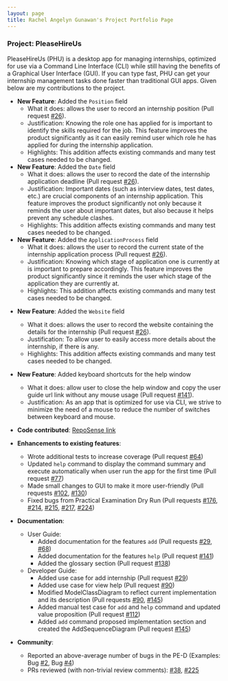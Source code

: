 ```yaml
---
layout: page
title: Rachel Angelyn Gunawan's Project Portfolio Page
---
```


### Project: PleaseHireUs

PleaseHireUs (PHU) is a desktop app for managing internships, optimized for use via a Command Line Interface (CLI) while
still having the benefits of a Graphical User Interface (GUI). If you can type fast, PHU can get your internship 
management tasks done faster than traditional GUI apps. Given below are my contributions to the project.

* **New Feature**: Added the `Position` field
    * What it does: allows the user to record an internship position 
  (Pull request [\#26](https://github.com/AY2223S1-CS2103T-W17-4/tp/pull/26)).
    * Justification: Knowing the role one has applied for is important to identify the skills required for the job. 
  This feature improves the product significantly as it can easily remind user which role he has applied for during the
  internship application. 
    * Highlights: This addition affects existing commands and many test cases needed to be changed.
* **New Feature**: Added the `Date` field
    * What it does: allows the user to record the date of the internship application deadline 
  (Pull request [\#26](https://github.com/AY2223S1-CS2103T-W17-4/tp/pull/26)).
    * Justification: Important dates (such as interview dates, test dates, etc.) are crucial components of an internship
  application. This feature improves the product significantly not only because it reminds the user about important
  dates, but also because it helps prevent any schedule clashes.
    * Highlights: This addition affects existing commands and many test cases needed to be changed.
* **New Feature**: Added the `ApplicationProcess` field
    * What it does: allows the user to record the current state of the internship application process
  (Pull request [\#26](https://github.com/AY2223S1-CS2103T-W17-4/tp/pull/26)).
    * Justification: Knowing which stage of application one is currently at is important to prepare accordingly. This
  feature improves the product significantly since it reminds the user which stage of the application they are currently at.
    * Highlights: This addition affects existing commands and many test cases needed to be changed.

<div style="page-break-after: always;"></div>

* **New Feature**: Added the `Website` field
    * What it does: allows the user to record the website containing the details for the internship 
  (Pull request [\#26](https://github.com/AY2223S1-CS2103T-W17-4/tp/pull/26)).
    * Justification: To allow user to easily access more details about the internship, if there is any.
    * Highlights: This addition affects existing commands and many test cases needed to be changed.
* **New Feature**: Added keyboard shortcuts for the help window
    * What it does: allow user to close the help window and copy the user guide url link without any mouse usage
    (Pull request [\#141](https://github.com/AY2223S1-CS2103T-W17-4/tp/pull/141)).
    * Justification: As an app that is optimized for use via CLI, we strive to minimize the need of a mouse to reduce the 
  number of switches between keyboard and mouse.

* **Code contributed**: 
[RepoSense link](https://nus-cs2103-ay2223s1.github.io/tp-dashboard/?search=rachel-ag&breakdown=true)

* **Enhancements to existing features**: 
  * Wrote additional tests to increase coverage (Pull request [\#64](https://github.com/AY2223S1-CS2103T-W17-4/tp/pull/64))
  * Updated `help` command to display the command summary and execute automatically when user run the app for the first time (Pull request [\#77](https://github.com/AY2223S1-CS2103T-W17-4/tp/pull/77))
  * Made small changes to GUI to make it more user-friendly (Pull requests [\#102](https://github.com/AY2223S1-CS2103T-W17-4/tp/pull/102), [\#130](https://github.com/AY2223S1-CS2103T-W17-4/tp/pull/130))
  * Fixed bugs from Practical Examination Dry Run (Pull requests [\#176](https://github.com/AY2223S1-CS2103T-W17-4/tp/pull/176), [\#214](https://github.com/AY2223S1-CS2103T-W17-4/tp/pull/214), [\#215](https://github.com/AY2223S1-CS2103T-W17-4/tp/pull/215), [\#217](https://github.com/AY2223S1-CS2103T-W17-4/tp/pull/217), [\#224](https://github.com/AY2223S1-CS2103T-W17-4/tp/pull/224))

* **Documentation**:
    * User Guide:
        * Added documentation for the features `add` (Pull requests [\#29](https://github.com/AY2223S1-CS2103T-W17-4/tp/pull/29), [\#68](https://github.com/AY2223S1-CS2103T-W17-4/tp/pull/68))
        * Added documentation for the features `help` (Pull request [\#141](https://github.com/AY2223S1-CS2103T-W17-4/tp/pull/141))
        * Added the glossary section (Pull request [\#138](https://github.com/AY2223S1-CS2103T-W17-4/tp/pull/138))
    * Developer Guide:
        * Added use case for add internship (Pull request [\#29](https://github.com/AY2223S1-CS2103T-W17-4/tp/pull/29))
        * Added use case for view help (Pull request [\#90](https://github.com/AY2223S1-CS2103T-W17-4/tp/pull/90))
        * Modified ModelClassDiagram to reflect current implementation and its description (Pull requests [\#90](https://github.com/AY2223S1-CS2103T-W17-4/tp/pull/90), [\#145](https://github.com/AY2223S1-CS2103T-W17-4/tp/pull/145))
        * Added manual test case for `add` and `help` command and updated value proposition (Pull request [\#112](https://github.com/AY2223S1-CS2103T-W17-4/tp/pull/112))
        * Added `add` command proposed implementation section and created the AddSequenceDiagram (Pull request [\#145](https://github.com/AY2223S1-CS2103T-W17-4/tp/pull/145))

* **Community**:
    * Reported an above-average number of bugs in the PE-D (Examples: Bug [\#2](https://github.com/Rachel-AG/ped/issues/2), Bug [\#4](https://github.com/Rachel-AG/ped/issues/4))
    * PRs reviewed (with non-trivial review comments): [\#38](https://github.com/AY2223S1-CS2103T-W17-4/tp/pull/38), [\#225](https://github.com/AY2223S1-CS2103T-W17-4/tp/pull/225)

